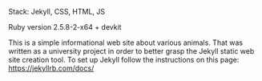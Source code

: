 Stack: Jekyll, CSS, HTML, JS

Ruby version 2.5.8-2-x64 + devkit

This is a simple informational web site about various animals. That was written as a university project in order to better grasp the Jekyll static web site creation tool.
To set up Jekyll follow the instructions on this page: https://jekyllrb.com/docs/
